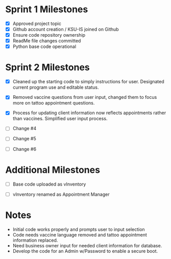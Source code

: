 # Sprint 1 Milestones 

- [x] Approved project topic
- [x] Github account creation / KSU-IS joined on Github
- [x] Ensure code repository ownership
- [x] ReadMe file changes committed
- [x] Python base code operational

# Sprint 2 Milestones

- [x] Cleaned up the starting code to simply instructions for user. Designated current program use and editable status.
- [x] Removed vaccine questions from user input, changed them to focus more on tattoo appointment questions.
- [x] Process for updating client information now reflects appointments rather than vaccines. Simplified user input process.
- [ ] Change #4
- [ ] Change #5
- [ ] Change #6



# Additional Milestones
- [ ] Base code uploaded as vInventory
- [ ] vInventory renamed as Appointment Manager


# Notes
- Initial code works properly and prompts user to input selection 
- Code needs vaccine language removed and tattoo appointment information replaced.
- Need business owner input for needed client information for database.
- Develop the code for an Admin w/Password to enable a secure boot.
